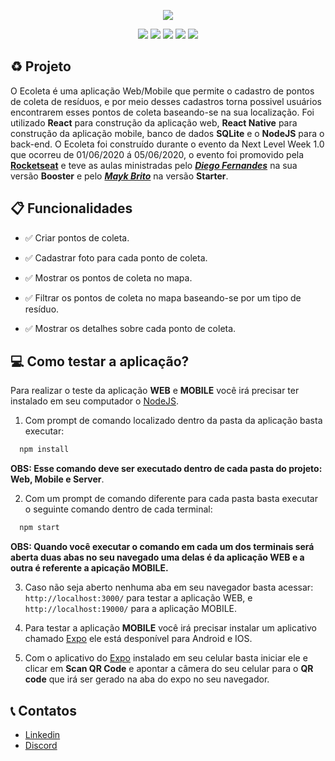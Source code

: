 <p align="center"><img src="https://user-images.githubusercontent.com/62728109/83677850-2cf1e200-a5b3-11ea-8d04-f91369115c62.png"/><p>

<div align="center">
  <a href="https://pt-br.reactjs.org/"><img src="https://img.shields.io/static/v1?label=&labelColor=blue&message=React&color=gray&style=flat-square&logo=REACT&logoColor=white" /></a>
  <a href="https://www.typescriptlang.org/"><img src="https://img.shields.io/static/v1?label=&labelColor=blue&message=TypeScript&color=gray&style=flat-square&logo=TYPESCRIPT" /></a>
  <a href="https://reactnative.dev/"><img src="https://img.shields.io/static/v1?label=&labelColor=blue&message=React+Native&color=gray&style=flat-square&logo=REACT&logoColor=white" /></a>
  <a href="https://nodejs.org/en/"><img src="https://img.shields.io/static/v1?label=&labelColor=seagreen&message=NodeJS&color=gray&style=flat-square&logo=NODE.JS&logoColor=white" /></a>
  <a href="https://www.sqlite.org/index.html"><img src="https://img.shields.io/static/v1?label=&labelColor=red&message=SQLite3&color=gray&style=flat-square&logo=SQLITE" /></a>
</div>

## :recycle: Projeto

O Ecoleta é uma aplicação Web/Mobile que permite o cadastro de pontos de coleta de resíduos, e por meio desses cadastros torna
possivel usuários encontrarem esses pontos de coleta baseando-se na sua localização. Foi utilizado **React** para construção da aplicação
web, **React Native** para construção da aplicação mobile, banco de dados **SQLite** e o **NodeJS** para o back-end. O Ecoleta foi construído durante o evento
da Next Level Week 1.0 que ocorreu de 01/06/2020 á 05/06/2020, o evento foi promovido pela
**[Rocketseat](https://youtube.com/rocketseat)** e teve as aulas ministradas pelo ***[Diego Fernandes](https://github.com/diego3g)***
na sua versão **Booster** e pelo ***[Mayk Brito](https://github.com/maykbrito)*** na versão **Starter**.

## :clipboard: Funcionalidades
- :white_check_mark: Criar pontos de coleta.

- :white_check_mark: Cadastrar foto para cada ponto de coleta.

- :white_check_mark: Mostrar os pontos de coleta no mapa.

- :white_check_mark: Filtrar os pontos de coleta no mapa baseando-se por um tipo de resíduo.

- :white_check_mark: Mostrar os detalhes sobre cada ponto de coleta.

## :computer: Como testar a aplicação?
Para realizar o teste da aplicação **WEB** e **MOBILE** você irá precisar ter instalado em seu computador o [NodeJS](https://nodejs.org/en/).

1. Com prompt de comando localizado dentro da pasta da aplicação basta executar:
```bash
  npm install
```
**OBS: Esse comando deve ser executado dentro de cada pasta do projeto: Web, Mobile e Server**.

2. Com um prompt de comando diferente para cada pasta basta executar o seguinte comando dentro de cada terminal:
```bash
  npm start
```
**OBS: Quando você executar o comando em cada um dos terminais será aberta duas abas no seu navegado uma delas é da aplicação WEB e a outra é referente a apicação MOBILE.**

3. Caso não seja aberto nenhuma aba em seu navegador basta acessar: ```http://localhost:3000/``` para testar a aplicação WEB, e ```http://localhost:19000/``` para a aplicação MOBILE.

4. Para testar a aplicação **MOBILE** você irá precisar instalar um aplicativo chamado [Expo](https://expo.io/) ele está desponível para Android e IOS.

5. Com o aplicativo do [Expo](https://expo.io/) instalado em seu celular basta iniciar ele e clicar em **Scan QR Code** e apontar a câmera do seu celular para o **QR code** que irá ser gerado na aba do expo no seu navegador.

## :telephone_receiver: Contatos
- [Linkedin](www.linkedin.com/in/paulo-victor-vasconcelos-de-lacerda)
- [Discord](https://discord.com/channels/@Paulo_Lacerd#9503)
